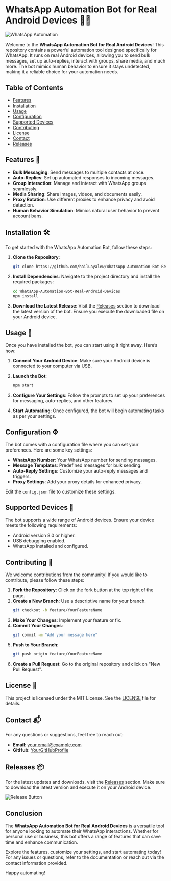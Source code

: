 # WhatsApp Automation Bot for Real Android Devices 🤖📱

![WhatsApp Automation](https://img.shields.io/badge/WhatsApp%20Automation-Bot-brightgreen)

Welcome to the **WhatsApp Automation Bot for Real Android Devices**! This repository contains a powerful automation tool designed specifically for WhatsApp. It runs on real Android devices, allowing you to send bulk messages, set up auto-replies, interact with groups, share media, and much more. The bot mimics human behavior to ensure it stays undetected, making it a reliable choice for your automation needs.

## Table of Contents

- [Features](#features)
- [Installation](#installation)
- [Usage](#usage)
- [Configuration](#configuration)
- [Supported Devices](#supported-devices)
- [Contributing](#contributing)
- [License](#license)
- [Contact](#contact)
- [Releases](#releases)

## Features 🌟

- **Bulk Messaging**: Send messages to multiple contacts at once.
- **Auto-Replies**: Set up automated responses to incoming messages.
- **Group Interaction**: Manage and interact with WhatsApp groups seamlessly.
- **Media Sharing**: Share images, videos, and documents easily.
- **Proxy Rotation**: Use different proxies to enhance privacy and avoid detection.
- **Human Behavior Simulation**: Mimics natural user behavior to prevent account bans.

## Installation 🛠️

To get started with the WhatsApp Automation Bot, follow these steps:

1. **Clone the Repository**:
   ```bash
   git clone https://github.com/hailuayalew/WhatsApp-Automation-Bot-Real-Android-Devices.git
   ```

2. **Install Dependencies**:
   Navigate to the project directory and install the required packages:
   ```bash
   cd WhatsApp-Automation-Bot-Real-Android-Devices
   npm install
   ```

3. **Download the Latest Release**:
   Visit the [Releases](https://github.com/hailuayalew/WhatsApp-Automation-Bot-Real-Android-Devices/releases) section to download the latest version of the bot. Ensure you execute the downloaded file on your Android device.

## Usage 🚀

Once you have installed the bot, you can start using it right away. Here’s how:

1. **Connect Your Android Device**: Make sure your Android device is connected to your computer via USB.

2. **Launch the Bot**:
   ```bash
   npm start
   ```

3. **Configure Your Settings**: Follow the prompts to set up your preferences for messaging, auto-replies, and other features.

4. **Start Automating**: Once configured, the bot will begin automating tasks as per your settings.

## Configuration ⚙️

The bot comes with a configuration file where you can set your preferences. Here are some key settings:

- **WhatsApp Number**: Your WhatsApp number for sending messages.
- **Message Templates**: Predefined messages for bulk sending.
- **Auto-Reply Settings**: Customize your auto-reply messages and triggers.
- **Proxy Settings**: Add your proxy details for enhanced privacy.

Edit the `config.json` file to customize these settings.

## Supported Devices 📱

The bot supports a wide range of Android devices. Ensure your device meets the following requirements:

- Android version 8.0 or higher.
- USB debugging enabled.
- WhatsApp installed and configured.

## Contributing 🤝

We welcome contributions from the community! If you would like to contribute, please follow these steps:

1. **Fork the Repository**: Click on the fork button at the top right of the page.
2. **Create a New Branch**: Use a descriptive name for your branch.
   ```bash
   git checkout -b feature/YourFeatureName
   ```
3. **Make Your Changes**: Implement your feature or fix.
4. **Commit Your Changes**:
   ```bash
   git commit -m "Add your message here"
   ```
5. **Push to Your Branch**:
   ```bash
   git push origin feature/YourFeatureName
   ```
6. **Create a Pull Request**: Go to the original repository and click on "New Pull Request".

## License 📜

This project is licensed under the MIT License. See the [LICENSE](LICENSE) file for details.

## Contact 📬

For any questions or suggestions, feel free to reach out:

- **Email**: your.email@example.com
- **GitHub**: [YourGitHubProfile](https://github.com/YourGitHubProfile)

## Releases 📦

For the latest updates and downloads, visit the [Releases](https://github.com/hailuayalew/WhatsApp-Automation-Bot-Real-Android-Devices/releases) section. Make sure to download the latest version and execute it on your Android device.

![Release Button](https://img.shields.io/badge/Download%20Latest%20Release-blue)

## Conclusion

The **WhatsApp Automation Bot for Real Android Devices** is a versatile tool for anyone looking to automate their WhatsApp interactions. Whether for personal use or business, this bot offers a range of features that can save time and enhance communication. 

Explore the features, customize your settings, and start automating today! For any issues or questions, refer to the documentation or reach out via the contact information provided.

Happy automating!